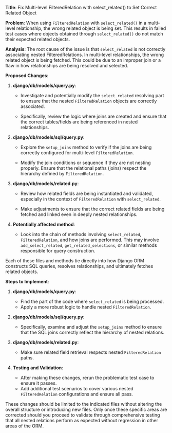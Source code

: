 **Title**: Fix Multi-level FilteredRelation with select_related() to Set Correct Related Object

**Problem**: When using `FilteredRelation` with `select_related()` in a multi-level relationship, the wrong related object is being set. This results in failed test cases where objects obtained through `select_related()` do not match their expected related objects.

**Analysis**: The root cause of the issue is that `select_related` is not correctly associating nested FilteredRelations. In multi-level relationships, the wrong related object is being fetched. This could be due to an improper join or a flaw in how relationships are being resolved and selected.

**Proposed Changes**:
1. **django/db/models/query.py**:
   - Investigate and potentially modify the `select_related` resolving part to ensure that the nested `FilteredRelation` objects are correctly associated.
   
   - Specifically, review the logic where joins are created and ensure that the correct tables/fields are being referenced in nested relationships.

2. **django/db/models/sql/query.py**:
   - Explore the `setup_joins` method to verify if the joins are being correctly configured for multi-level `FilteredRelation`.
   
   - Modify the join conditions or sequence if they are not nesting properly. Ensure that the relational paths (joins) respect the hierarchy defined by `FilteredRelation`.

3. **django/db/models/related.py**:
   - Review how related fields are being instantiated and validated, especially in the context of `FilteredRelation` with `select_related`.

   - Make adjustments to ensure that the correct related fields are being fetched and linked even in deeply nested relationships.

4. **Potentially affected method**:
   - Look into the chain of methods involving `select_related`, `FilteredRelation`, and how joins are performed. This may involve `add_select_related`, `get_related_selections`, or similar methods responsible for query construction.

Each of these files and methods tie directly into how Django ORM constructs SQL queries, resolves relationships, and ultimately fetches related objects.

**Steps to Implement**:
1. **django/db/models/query.py**:
   - Find the part of the code where `select_related` is being processed.
   - Apply a more robust logic to handle nested `FilteredRelation`.

2. **django/db/models/sql/query.py**:
   - Specifically, examine and adjust the `setup_joins` method to ensure that the SQL joins correctly reflect the hierarchy of nested relations.

3. **django/db/models/related.py**:
   - Make sure related field retrieval respects nested `FilteredRelation` paths.

4. **Testing and Validation**:
   - After making these changes, rerun the problematic test case to ensure it passes.
   - Add additional test scenarios to cover various nested `FilteredRelation` configurations and ensure all pass.

These changes should be limited to the indicated files without altering the overall structure or introducing new files. Only once these specific areas are corrected should you proceed to validate through comprehensive testing that all nested relations perform as expected without regression in other areas of the ORM.